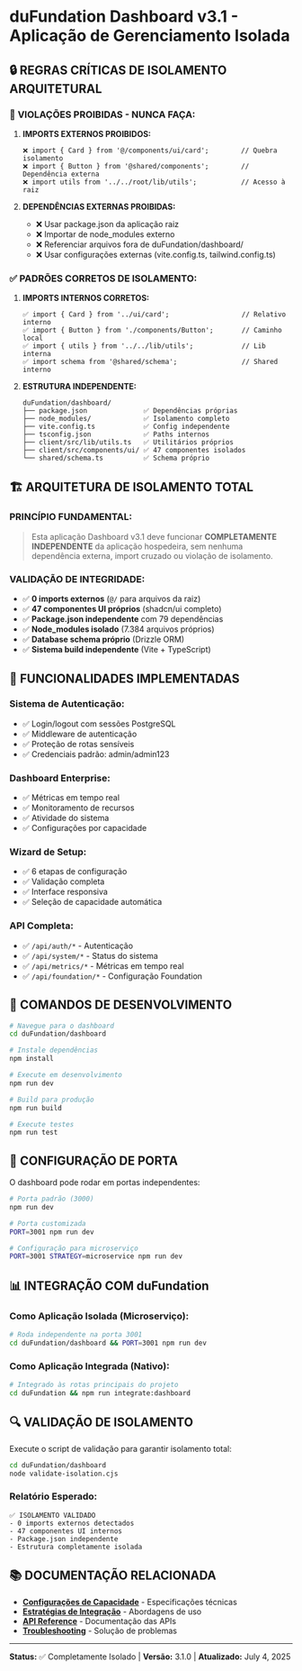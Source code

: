 # duFundation Dashboard v3.1 - Aplicação de Gerenciamento Isolada

<!-- Tags: dashboard, isolation, architecture, management, react, typescript -->
<!-- Dependencies: Node.js 18+, PostgreSQL, Independent node_modules -->
<!-- Related: ../../README.md, validate-isolation.cjs -->
<!-- Updated: 2025-07-04 -->

## 🔒 **REGRAS CRÍTICAS DE ISOLAMENTO ARQUITETURAL**

### 🚫 **VIOLAÇÕES PROIBIDAS - NUNCA FAÇA:**

1. **IMPORTS EXTERNOS PROIBIDOS:**
   ```tsx
   ❌ import { Card } from '@/components/ui/card';        // Quebra isolamento
   ❌ import { Button } from '@shared/components';        // Dependência externa
   ❌ import utils from '../../root/lib/utils';           // Acesso à raiz
   ```

2. **DEPENDÊNCIAS EXTERNAS PROIBIDAS:**
   - ❌ Usar package.json da aplicação raiz
   - ❌ Importar de node_modules externo
   - ❌ Referenciar arquivos fora de duFundation/dashboard/
   - ❌ Usar configurações externas (vite.config.ts, tailwind.config.ts)

### ✅ **PADRÕES CORRETOS DE ISOLAMENTO:**

1. **IMPORTS INTERNOS CORRETOS:**
   ```tsx
   ✅ import { Card } from '../ui/card';                  // Relativo interno
   ✅ import { Button } from './components/Button';       // Caminho local
   ✅ import { utils } from '../../lib/utils';            // Lib interna
   ✅ import schema from '@shared/schema';                // Shared interno
   ```

2. **ESTRUTURA INDEPENDENTE:**
   ```
   duFundation/dashboard/
   ├── package.json              ✅ Dependências próprias
   ├── node_modules/             ✅ Isolamento completo
   ├── vite.config.ts            ✅ Config independente
   ├── tsconfig.json             ✅ Paths internos
   ├── client/src/lib/utils.ts   ✅ Utilitários próprios
   ├── client/src/components/ui/ ✅ 47 componentes isolados
   └── shared/schema.ts          ✅ Schema próprio
   ```

## 🏗️ **ARQUITETURA DE ISOLAMENTO TOTAL**

### **PRINCÍPIO FUNDAMENTAL:**
> Esta aplicação Dashboard v3.1 deve funcionar **COMPLETAMENTE INDEPENDENTE** da aplicação hospedeira, sem nenhuma dependência externa, import cruzado ou violação de isolamento.

### **VALIDAÇÃO DE INTEGRIDADE:**
- ✅ **0 imports externos** (`@/` para arquivos da raiz)
- ✅ **47 componentes UI próprios** (shadcn/ui completo)
- ✅ **Package.json independente** com 79 dependências
- ✅ **Node_modules isolado** (7.384 arquivos próprios)
- ✅ **Database schema próprio** (Drizzle ORM)
- ✅ **Sistema build independente** (Vite + TypeScript)

## 🎯 **FUNCIONALIDADES IMPLEMENTADAS**

### **Sistema de Autenticação:**
- ✅ Login/logout com sessões PostgreSQL
- ✅ Middleware de autenticação
- ✅ Proteção de rotas sensíveis
- ✅ Credenciais padrão: admin/admin123

### **Dashboard Enterprise:**
- ✅ Métricas em tempo real
- ✅ Monitoramento de recursos
- ✅ Atividade do sistema
- ✅ Configurações por capacidade

### **Wizard de Setup:**
- ✅ 6 etapas de configuração
- ✅ Validação completa
- ✅ Interface responsiva
- ✅ Seleção de capacidade automática

### **API Completa:**
- ✅ `/api/auth/*` - Autenticação
- ✅ `/api/system/*` - Status do sistema
- ✅ `/api/metrics/*` - Métricas em tempo real
- ✅ `/api/foundation/*` - Configuração Foundation

## 🚀 **COMANDOS DE DESENVOLVIMENTO**

```bash
# Navegue para o dashboard
cd duFundation/dashboard

# Instale dependências
npm install

# Execute em desenvolvimento
npm run dev

# Build para produção
npm run build

# Execute testes
npm run test
```

## 🔧 **CONFIGURAÇÃO DE PORTA**

O dashboard pode rodar em portas independentes:

```bash
# Porta padrão (3000)
npm run dev

# Porta customizada
PORT=3001 npm run dev

# Configuração para microserviço
PORT=3001 STRATEGY=microservice npm run dev
```

## 📊 **INTEGRAÇÃO COM duFundation**

### **Como Aplicação Isolada (Microserviço):**
```bash
# Roda independente na porta 3001
cd duFundation/dashboard && PORT=3001 npm run dev
```

### **Como Aplicação Integrada (Nativo):**
```bash
# Integrado às rotas principais do projeto
cd duFundation && npm run integrate:dashboard
```

## 🔍 **VALIDAÇÃO DE ISOLAMENTO**

Execute o script de validação para garantir isolamento total:

```bash
cd duFundation/dashboard
node validate-isolation.cjs
```

### **Relatório Esperado:**
```
✅ ISOLAMENTO VALIDADO
- 0 imports externos detectados
- 47 componentes UI internos
- Package.json independente
- Estrutura completamente isolada
```

## 📚 **DOCUMENTAÇÃO RELACIONADA**

- **[Configurações de Capacidade](../docs/references/capacity-configs.md)** - Especificações técnicas
- **[Estratégias de Integração](../docs/guides/implementation-strategies.md)** - Abordagens de uso
- **[API Reference](../docs/references/api-reference.md)** - Documentação das APIs
- **[Troubleshooting](../docs/guides/troubleshooting.md)** - Solução de problemas

---

**Status:** ✅ Completamente Isolado | **Versão:** 3.1.0 | **Atualizado:** July 4, 2025